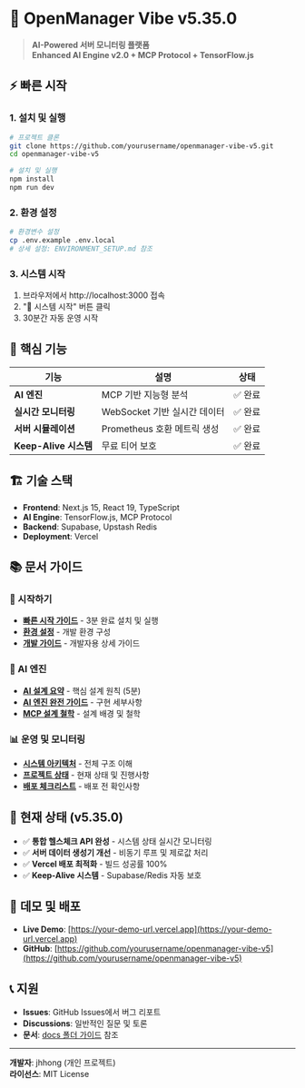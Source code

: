 # 🚀 OpenManager Vibe v5.35.0

> **AI-Powered 서버 모니터링 플랫폼**  
> **Enhanced AI Engine v2.0 + MCP Protocol + TensorFlow.js**

## ⚡ 빠른 시작

### 1. 설치 및 실행

```bash
# 프로젝트 클론
git clone https://github.com/yourusername/openmanager-vibe-v5.git
cd openmanager-vibe-v5

# 설치 및 실행
npm install
npm run dev
```

### 2. 환경 설정

```bash
# 환경변수 설정
cp .env.example .env.local
# 상세 설정: ENVIRONMENT_SETUP.md 참조
```

### 3. 시스템 시작

1. 브라우저에서 http://localhost:3000 접속
2. "🚀 시스템 시작" 버튼 클릭
3. 30분간 자동 운영 시작

## 🎯 핵심 기능

| 기능                  | 설명                         | 상태    |
| --------------------- | ---------------------------- | ------- |
| **AI 엔진**           | MCP 기반 지능형 분석         | ✅ 완료 |
| **실시간 모니터링**   | WebSocket 기반 실시간 데이터 | ✅ 완료 |
| **서버 시뮬레이션**   | Prometheus 호환 메트릭 생성  | ✅ 완료 |
| **Keep-Alive 시스템** | 무료 티어 보호               | ✅ 완료 |

## 🏗️ 기술 스택

- **Frontend**: Next.js 15, React 19, TypeScript
- **AI Engine**: TensorFlow.js, MCP Protocol
- **Backend**: Supabase, Upstash Redis
- **Deployment**: Vercel

## 📚 문서 가이드

### 🚀 시작하기

- **[빠른 시작 가이드](docs/QUICK_START_GUIDE.md)** - 3분 완료 설치 및 실행
- **[환경 설정](ENVIRONMENT_SETUP.md)** - 개발 환경 구성
- **[개발 가이드](DEVELOPMENT_GUIDE.md)** - 개발자용 상세 가이드

### 🤖 AI 엔진

- **[AI 설계 요약](docs/AI_DESIGN_SUMMARY.md)** - 핵심 설계 원칙 (5분)
- **[AI 엔진 완전 가이드](docs/AI_ENGINE_COMPLETE_GUIDE.md)** - 구현 세부사항
- **[MCP 설계 철학](docs/WHY_MCP_AI_ENGINE.md)** - 설계 배경 및 철학

### 📊 운영 및 모니터링

- **[시스템 아키텍처](docs/SYSTEM_ARCHITECTURE.md)** - 전체 구조 이해
- **[프로젝트 상태](PROJECT_STATUS.md)** - 현재 상태 및 진행사항
- **[배포 체크리스트](DEPLOYMENT_CHECKLIST.md)** - 배포 전 확인사항

## 🔄 현재 상태 (v5.35.0)

- ✅ **통합 헬스체크 API 완성** - 시스템 상태 실시간 모니터링
- ✅ **서버 데이터 생성기 개선** - 비동기 루프 및 제로값 처리
- ✅ **Vercel 배포 최적화** - 빌드 성공률 100%
- ✅ **Keep-Alive 시스템** - Supabase/Redis 자동 보호

## 🚀 데모 및 배포

- **Live Demo**: [https://your-demo-url.vercel.app](https://your-demo-url.vercel.app)
- **GitHub**: [https://github.com/yourusername/openmanager-vibe-v5](https://github.com/yourusername/openmanager-vibe-v5)

## 📞 지원

- **Issues**: GitHub Issues에서 버그 리포트
- **Discussions**: 일반적인 질문 및 토론
- **문서**: [docs 폴더 가이드](docs/README.md) 참조

---

**개발자**: jhhong (개인 프로젝트)  
**라이선스**: MIT License
